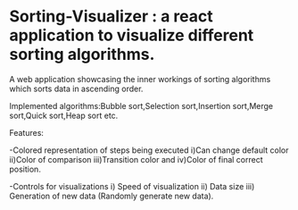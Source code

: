 # Sorting-Visualizer : a react application to visualize different sorting algorithms.

A web application showcasing the inner workings of sorting algorithms which sorts data in ascending order.

Implemented algorithms:Bubble sort,Selection sort,Insertion sort,Merge sort,Quick sort,Heap sort etc.

Features:

-Colored representation of steps being executed i)Can change default color ii)Color of comparison iii)Transition color and iv)Color of final correct position.

-Controls for visualizations i) Speed of visualization ii) Data size iii) Generation of new data (Randomly generate new data).
